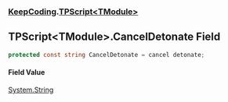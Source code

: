 ### [KeepCoding](KeepCoding.md 'KeepCoding').[TPScript&lt;TModule&gt;](KeepCoding_TPScript_TModule_.md 'KeepCoding.TPScript&lt;TModule&gt;')
## TPScript&lt;TModule&gt;.CancelDetonate Field
```csharp
protected const string CancelDetonate = cancel detonate;
```
#### Field Value
[System.String](https://docs.microsoft.com/en-us/dotnet/api/System.String 'System.String')
